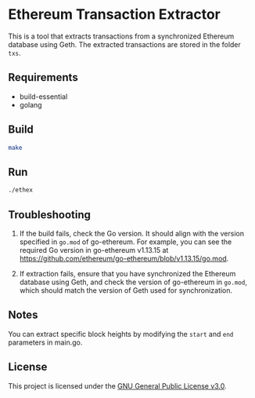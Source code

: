 # Ethereum Transaction Extractor

This is a tool that extracts transactions from a synchronized Ethereum database using Geth. The extracted transactions are stored in the folder `txs`.

## Requirements
- build-essential
- golang

## Build
```bash
make
```

## Run
```bash
./ethex
```

## Troubleshooting
1. If the build fails, check the Go version. It should align with the version specified in `go.mod` of go-ethereum. For example, you can see the required Go version in go-ethereum v1.13.15 at https://github.com/ethereum/go-ethereum/blob/v1.13.15/go.mod.

2. If extraction fails, ensure that you have synchronized the Ethereum database using Geth, and check the version of go-ethereum in `go.mod`, which should match the version of Geth used for synchronization.

## Notes
You can extract specific block heights by modifying the `start` and `end` parameters in main.go.

## License
This project is licensed under the [GNU General Public License v3.0](https://www.gnu.org/licenses/gpl-3.0.html).
